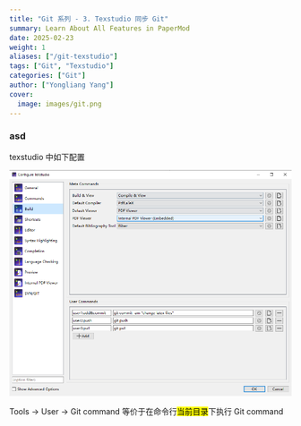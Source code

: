 ```yaml
---
title: "Git 系列 - 3. Texstudio 同步 Git"
summary: Learn About All Features in PaperMod
date: 2025-02-23
weight: 1
aliases: ["/git-texstudio"]
tags: ["Git", "Texstudio"]
categories: ["Git"]
author: ["Yongliang Yang"]
cover:
  image: images/git.png
---
```


### asd
texstudio 中如下配置

![regular](images/git_texstudio.png)

Tools -> User -> Git command 
等价于在命令行<mark>当前目录</mark>下执行 Git command